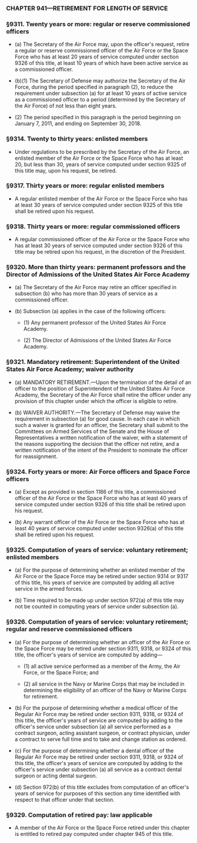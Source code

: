 ### **CHAPTER 941—RETIREMENT FOR LENGTH OF SERVICE**

### §9311. Twenty years or more: regular or reserve commissioned officers
* (a) The Secretary of the Air Force may, upon the officer's request, retire a regular or reserve commissioned officer of the Air Force or the Space Force who has at least 20 years of service computed under section 9326 of this title, at least 10 years of which have been active service as a commissioned officer.

* (b)(1) The Secretary of Defense may authorize the Secretary of the Air Force, during the period specified in paragraph (2), to reduce the requirement under subsection (a) for at least 10 years of active service as a commissioned officer to a period (determined by the Secretary of the Air Force) of not less than eight years.

* (2) The period specified in this paragraph is the period beginning on January 7, 2011, and ending on September 30, 2018.

### §9314. Twenty to thirty years: enlisted members
* Under regulations to be prescribed by the Secretary of the Air Force, an enlisted member of the Air Force or the Space Force who has at least 20, but less than 30, years of service computed under section 9325 of this title may, upon his request, be retired.

### §9317. Thirty years or more: regular enlisted members
* A regular enlisted member of the Air Force or the Space Force who has at least 30 years of service computed under section 9325 of this title shall be retired upon his request.

### §9318. Thirty years or more: regular commissioned officers
* A regular commissioned officer of the Air Force or the Space Force who has at least 30 years of service computed under section 9326 of this title may be retired upon his request, in the discretion of the President.

### §9320. More than thirty years: permanent professors and the Director of Admissions of the United States Air Force Academy
* (a) The Secretary of the Air Force may retire an officer specified in subsection (b) who has more than 30 years of service as a commissioned officer.

* (b) Subsection (a) applies in the case of the following officers:

  * (1) Any permanent professor of the United States Air Force Academy.

  * (2) The Director of Admissions of the United States Air Force Academy.

### §9321. Mandatory retirement: Superintendent of the United States Air Force Academy; waiver authority
* (a) MANDATORY RETIREMENT.—Upon the termination of the detail of an officer to the position of Superintendent of the United States Air Force Academy, the Secretary of the Air Force shall retire the officer under any provision of this chapter under which the officer is eligible to retire.

* (b) WAIVER AUTHORITY.—The Secretary of Defense may waive the requirement in subsection (a) for good cause. In each case in which such a waiver is granted for an officer, the Secretary shall submit to the Committees on Armed Services of the Senate and the House of Representatives a written notification of the waiver, with a statement of the reasons supporting the decision that the officer not retire, and a written notification of the intent of the President to nominate the officer for reassignment.

### §9324. Forty years or more: Air Force officers and Space Force officers
* (a) Except as provided in section 1186 of this title, a commissioned officer of the Air Force or the Space Force who has at least 40 years of service computed under section 9326 of this title shall be retired upon his request.

* (b) Any warrant officer of the Air Force or the Space Force who has at least 40 years of service computed under section 9326(a) of this title shall be retired upon his request.

### §9325. Computation of years of service: voluntary retirement; enlisted members
* (a) For the purpose of determining whether an enlisted member of the Air Force or the Space Force may be retired under section 9314 or 9317 of this title, his years of service are computed by adding all active service in the armed forces.

* (b) Time required to be made up under section 972(a) of this title may not be counted in computing years of service under subsection (a).

### §9326. Computation of years of service: voluntary retirement; regular and reserve commissioned officers
* (a) For the purpose of determining whether an officer of the Air Force or the Space Force may be retired under section 9311, 9318, or 9324 of this title, the officer's years of service are computed by adding—

  * (1) all active service performed as a member of the Army, the Air Force, or the Space Force; and

  * (2) all service in the Navy or Marine Corps that may be included in determining the eligibility of an officer of the Navy or Marine Corps for retirement.


* (b) For the purpose of determining whether a medical officer of the Regular Air Force may be retired under section 9311, 9318, or 9324 of this title, the officer's years of service are computed by adding to the officer's service under subsection (a) all service performed as a contract surgeon, acting assistant surgeon, or contract physician, under a contract to serve full time and to take and change station as ordered.

* (c) For the purpose of determining whether a dental officer of the Regular Air Force may be retired under section 9311, 9318, or 9324 of this title, the officer's years of service are computed by adding to the officer's service under subsection (a) all service as a contract dental surgeon or acting dental surgeon.

* (d) Section 972(b) of this title excludes from computation of an officer's years of service for purposes of this section any time identified with respect to that officer under that section.

### §9329. Computation of retired pay: law applicable
* A member of the Air Force or the Space Force retired under this chapter is entitled to retired pay computed under chapter 945 of this title.
